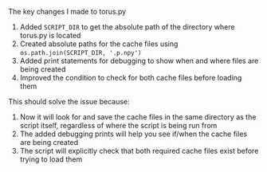 The key changes I made to torus.py

1. Added `SCRIPT_DIR` to get the absolute path of the directory where torus.py is located
2. Created absolute paths for the cache files using `os.path.join(SCRIPT_DIR, '.p.npy')`
3. Added print statements for debugging to show when and where files are being created
4. Improved the condition to check for both cache files before loading them

This should solve the issue because:

1. Now it will look for and save the cache files in the same directory as the script itself, regardless of where the script is being run from
2. The added debugging prints will help you see if/when the cache files are being created
3. The script will explicitly check that both required cache files exist before trying to load them
